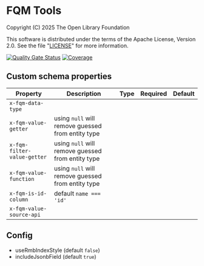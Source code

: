 # FQM Tools

Copyright (C) 2025 The Open Library Foundation

This software is distributed under the terms of the Apache License,
Version 2.0. See the file "[LICENSE](LICENSE)" for more information.

[![Quality Gate Status](https://sonarcloud.io/api/project_badges/measure?project=org.folio%3Afqm-tools&metric=alert_status)](https://sonarcloud.io/summary/new_code?id=org.folio%3Afqm-tools)
[![Coverage](https://sonarcloud.io/api/project_badges/measure?project=org.folio%3Afqm-tools&metric=coverage)](https://sonarcloud.io/summary/new_code?id=org.folio%3Afqm-tools)

## Custom schema properties

| Property                    | Description                                       | Type | Required | Default |
| --------------------------- | ------------------------------------------------- | ---- | -------- | ------- |
| `x-fqm-data-type`           |
| `x-fqm-value-getter`        | using `null` will remove guessed from entity type |
| `x-fqm-filter-value-getter` | using `null` will remove guessed from entity type |
| `x-fqm-value-function`      | using `null` will remove guessed from entity type |
| `x-fqm-is-id-column`        | default `name === 'id'`                           |
| `x-fqm-value-source-api`    |

## Config

- useRmbIndexStyle (default `false`)
- includeJsonbField (default `true`)
